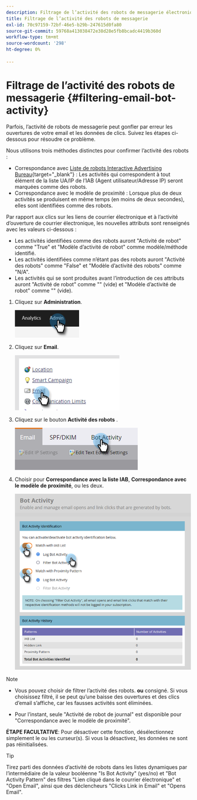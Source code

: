 ```yaml
---
description: Filtrage de l’activité des robots de messagerie électronique - Documents Marketo - Documentation du produit
title: Filtrage de l’activité des robots de messagerie
exl-id: 70c97159-72bf-46e5-b29b-247615d0fa80
source-git-commit: 59768a413038472e38d28e5fb8bcadc4419b360d
workflow-type: tm+mt
source-wordcount: '298'
ht-degree: 0%

---
```


# Filtrage de l’activité des robots de messagerie {#filtering-email-bot-activity}

Parfois, l’activité de robots de messagerie peut gonfler par erreur les ouvertures de votre email et les données de clics. Suivez les étapes ci-dessous pour résoudre ce problème.

Nous utilisons trois méthodes distinctes pour confirmer l’activité des robots :

* Correspondance avec [Liste de robots Interactive Advertising Bureau](https://www.iab.com/guidelines/iab-abc-international-spiders-bots-list/){target=&quot;_blank&quot;} : Les activités qui correspondent à tout élément de la liste UA/IP de l’IAB (Agent utilisateur/Adresse IP) seront marquées comme des robots.
* Correspondance avec le modèle de proximité : Lorsque plus de deux activités se produisent en même temps (en moins de deux secondes), elles sont identifiées comme des robots.

Par rapport aux clics sur les liens de courrier électronique et à l’activité d’ouverture de courrier électronique, les nouvelles attributs sont renseignés avec les valeurs ci-dessous :

* Les activités identifiées comme des robots auront &quot;Activité de robot&quot; comme &quot;True&quot; et &quot;Modèle d’activité de robot&quot; comme modèle/méthode identifié.
* Les activités identifiées comme n’étant pas des robots auront &quot;Activité des robots&quot; comme &quot;False&quot; et &quot;Modèle d’activité des robots&quot; comme &quot;N/A&quot;.
* Les activités qui se sont produites avant l’introduction de ces attributs auront &quot;Activité de robot&quot; comme &quot;&quot; (vide) et &quot;Modèle d’activité de robot&quot; comme &quot;&quot; (vide).

1. Cliquez sur **Administration**.

   ![](assets/filtering-email-bot-activity-1.png)

1. Cliquez sur **Email**.

   ![](assets/filtering-email-bot-activity-2.png)

1. Cliquez sur le bouton **Activité des robots** .

   ![](assets/filtering-email-bot-activity-3.png)

1. Choisir pour **Correspondance avec la liste IAB**, **Correspondance avec le modèle de proximité**, ou les deux.

   ![](assets/filtering-email-bot-activity-4.png)

>[!NOTE]
>
>* Vous pouvez choisir de filtrer l’activité des robots. **ou** consigné. Si vous choisissez filtré, il se peut qu’une baisse des ouvertures et des clics d’email s’affiche, car les fausses activités sont éliminées.
>
>* Pour l’instant, seule &quot;Activité de robot de journal&quot; est disponible pour &quot;Correspondance avec le modèle de proximité&quot;.


**ÉTAPE FACULTATIVE**: Pour désactiver cette fonction, désélectionnez simplement le ou les curseur(s). Si vous la désactivez, les données ne sont pas réinitialisées.

>[!TIP]
>
>Tirez parti des données d’activité de robots dans les listes dynamiques par l’intermédiaire de la valeur booléenne &quot;Is Bot Activity&quot; (yes/no) et &quot;Bot Activity Pattern&quot; des filtres &quot;Lien cliqué dans le courrier électronique&quot; et &quot;Open Email&quot;, ainsi que des déclencheurs &quot;Clicks Link in Email&quot; et &quot;Opens Email&quot;.
